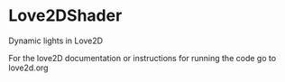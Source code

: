 Love2DShader
============

Dynamic lights in Love2D

For the love2D documentation or instructions for running the code go to love2d.org
